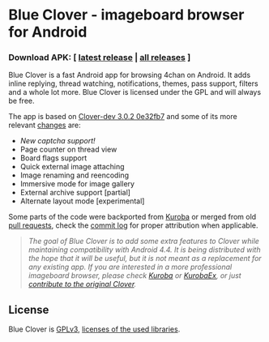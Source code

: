 # Blue Clover - imageboard browser for Android

### Download APK: [ [latest release](https://github.com/nnuudev/BlueClover/releases/latest) | [all releases](https://github.com/nnuudev/BlueClover/releases) ]

Blue Clover is a fast Android app for browsing 4chan on Android. It adds inline replying, thread watching, notifications, themes, pass support, filters and a whole lot more. Blue Clover is licensed under the GPL and will always be free.

The app is based on [Clover-dev 3.0.2 0e32fb7](https://github.com/chandevel/Clover/commit/0e32fb74d5ea4fbfe3248e559e64037bdf9acf17) and some of its more relevant [changes](https://raw.githubusercontent.com/nnuudev/BlueClover/dev/CHANGES.txt) are:

- *New captcha support!*
- Page counter on thread view
- Board flags support
- Quick external image attaching
- Image renaming and reencoding
- Immersive mode for image gallery
- External archive support [partial]
- Alternate layout mode [experimental]

Some parts of the code were backported from [Kuroba](https://github.com/Adamantcheese/Kuroba) or merged from old [pull requests](https://github.com/chandevel/Clover/pulls?q=is%3Apr), check the [commit log](https://github.com/nnuudev/BlueClover/commits/dev) for proper attribution when applicable.

> *The goal of Blue Clover is to add some extra features to Clover while maintaining compatibility with Android 4.4. It is being distributed with the hope that it will be useful, but it is not meant as a replacement for any existing app. If you are interested in a more professional imageboard browser, please check [Kuroba](https://github.com/Adamantcheese/Kuroba) or [KurobaEx](https://github.com/K1rakishou/Kuroba-Experimental), or just [contribute to the original Clover](https://github.com/chandevel/Clover).*


## License
Blue Clover is [GPLv3](https://github.com/nnuudev/BlueClover/blob/dev/COPYING.txt), [licenses of the used libraries](https://github.com/nnuudev/BlueClover/blob/dev/Clover/app/src/main/assets/html/licenses.html).
